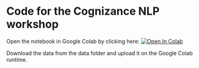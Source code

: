 # Code for the Cognizance NLP workshop

Open the notebook in Google Colab by clicking here:
[![Open In Colab](https://colab.research.google.com/assets/colab-badge.svg)](https://colab.research.google.com/github/googlecolab/colabtools/blob/master/notebooks/iit_roorkee.ipynb)

Download the data from the data folder and upload it on the Google Colab runtime.